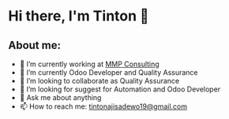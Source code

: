 # Hi there, I'm Tinton 👋
## About me:
- 🔭 I’m currently working at [MMP Consulting](https://www.huawei.com/en/?ic_medium=direct&ic_source=surlent)
- 🌱 I’m currently Odoo Developer and Quality Assurance
- 👯 I’m looking to collaborate as Quality Assurance
- 🤔 I’m looking for suggest for Automation and Odoo Developer
- 💬 Ask me about anything
- 📫 How to reach me: tintonajisadewo19@gmail.com
